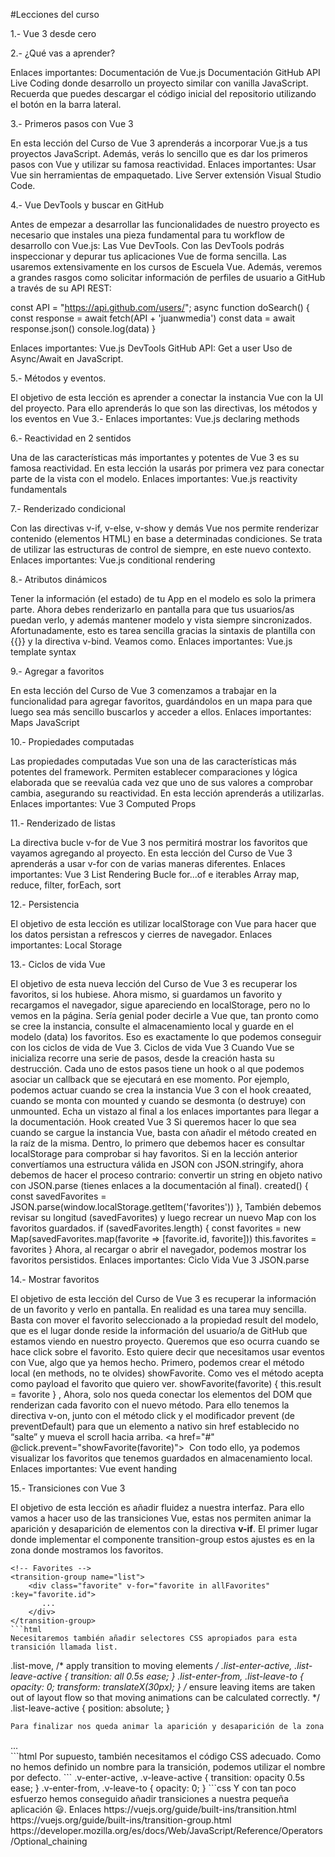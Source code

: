 #Lecciones del curso

1.- Vue 3 desde cero


2.- ¿Qué vas a aprender?

Enlaces importantes:
Documentación de Vue.js
Documentación GitHub API
Live Coding donde desarrollo un proyecto similar con vanilla JavaScript.
Recuerda que puedes descargar el código inicial del repositorio utilizando el botón en la barra lateral.

3.- Primeros pasos con Vue 3

En esta lección del Curso de Vue 3 aprenderás a incorporar Vue.js a tus proyectos JavaScript.
Además, verás lo sencillo que es dar los primeros pasos con Vue y utilizar su famosa reactividad.
Enlaces importantes:
Usar Vue sin herramientas de empaquetado.
Live Server extensión Visual Studio Code.

4.- Vue DevTools y buscar en GitHub

Antes de empezar a desarrollar las funcionalidades de nuestro proyecto es necesario que instales una pieza fundamental para tu workflow de desarrollo con Vue.js: Las Vue DevTools.
Con las DevTools podrás inspeccionar y depurar tus aplicaciones Vue de forma sencilla. Las usaremos extensivamente en los cursos de Escuela Vue.
Además, veremos a grandes rasgos como solicitar información de perfiles de usuario a GitHub a través de su API REST:

const API = "https://api.github.com/users/";
async function doSearch() {
    const response = await fetch(API + 'juanwmedia')
    const data = await response.json()
    console.log(data)
}

Enlaces importantes:
Vue.js DevTools
GitHub API: Get a user
Uso de Async/Await en JavaScript.

5.- Métodos y eventos.

El objetivo de esta lección es aprender a conectar la instancia Vue con la UI del proyecto. Para ello aprenderás lo que son las directivas, los métodos y los eventos en Vue 3.-
Enlaces importantes:
Vue.js declaring methods

6.- Reactividad en 2 sentidos

Una de las características más importantes y potentes de Vue 3 es su famosa reactividad. En esta lección la usarás por primera vez para conectar parte de la vista con el modelo.
Enlaces importantes:
Vue.js reactivity fundamentals

7.- Renderizado condicional

Con las directivas v-if, v-else, v-show y demás Vue nos permite renderizar contenido (elementos HTML) en base a determinadas condiciones. Se trata de utilizar las estructuras de control de siempre, en este nuevo contexto.
Enlaces importantes:
Vue.js conditional rendering

8.- Atributos dinámicos

Tener la información (el estado) de tu App en el modelo es solo la primera parte. Ahora debes renderizarlo en pantalla para que tus usuarios/as puedan verlo, y además mantener modelo y vista siempre sincronizados. Afortunadamente, esto es tarea sencilla gracias la sintaxis de plantilla con {{}} y la directiva v-bind. Veamos como.
Enlaces importantes:
Vue.js template syntax

9.- Agregar a favoritos

En esta lección del Curso de Vue 3 comenzamos a trabajar en la funcionalidad para agregar favoritos, guardándolos en un mapa para que luego sea más sencillo buscarlos y acceder a ellos.
Enlaces importantes:
Maps JavaScript

10.- Propiedades computadas

Las propiedades computadas Vue son una de las características más potentes del framework. Permiten establecer comparaciones y lógica elaborada que se reevalúa cada vez que uno de sus valores a comprobar cambia, asegurando su reactividad.
En esta lección aprenderás a utilizarlas.
Enlaces importantes:
Vue 3 Computed Props

11.- Renderizado de listas

La directiva bucle v-for de Vue 3 nos permitirá mostrar los favoritos que vayamos agregando al proyecto. En esta lección del Curso de Vue 3 aprenderás a usar v-for con de varias maneras diferentes.
Enlaces importantes:
Vue 3 List Rendering
Bucle for...of e iterables
Array map, reduce, filter, forEach, sort

12.- Persistencia

El objetivo de esta lección es utilizar localStorage con Vue para hacer que los datos persistan a refrescos y cierres de navegador.
Enlaces importantes:
Local Storage

13.- Ciclos de vida Vue

El objetivo de esta nueva lección del Curso de Vue 3 es recuperar los favoritos, si los hubiese.
Ahora mismo, si guardamos un favorito y recargamos el navegador, sigue apareciendo en localStorage, pero no lo vemos en la página.
Sería genial poder decirle a Vue que, tan pronto como se cree la instancia, consulte el almacenamiento local y guarde en el modelo (data) los favoritos.
Eso es exactamente lo que podemos conseguir con los ciclos de vida de Vue 3.
Ciclos de vida Vue 3
Cuando Vue se inicializa recorre una serie de pasos, desde la creación hasta su destrucción. Cada uno de estos pasos tiene un hook o al que podemos asociar un callback que se ejecutará en ese momento.
Por ejemplo, podemos actuar cuando se crea la instancia Vue 3 con el hook creaated, cuando se monta con mounted y cuando se desmonta (o destruye) con unmounted.
Echa un vistazo al final a los enlaces importantes para llegar a la documentación.
Hook created Vue 3
Si queremos hacer lo que sea cuando se cargue la instancia Vue, basta con añadir el método created en la raíz de la misma.
Dentro, lo primero que debemos hacer es consultar localStorage para comprobar si hay favoritos. Si en la lección anterior convertíamos una estructura válida en JSON con JSON.stringify, ahora debemos de hacer el proceso contrario: convertir un string en objeto nativo con JSON.parse (tienes enlaces a la documentación al final).
created() {
   const savedFavorites = JSON.parse(window.localStorage.getItem('favorites'))
},
También debemos revisar su longitud (savedFavorites) y luego recrear un nuevo Map con los favoritos guardados.
if (savedFavorites.length) {
    const favorites = new Map(savedFavorites.map(favorite => [favorite.id, favorite]))
    this.favorites = favorites
}
Ahora, al recargar o abrir el navegador, podemos mostrar los favoritos persistidos.
Enlaces importantes:
Ciclo Vida Vue 3
JSON.parse

14.- Mostrar favoritos

El objetivo de esta lección del Curso de Vue 3 es recuperar la información de un favorito y verlo en pantalla.
En realidad es una tarea muy sencilla. Basta con mover el favorito seleccionado a la propiedad result del modelo, que es el lugar donde reside la información del usuario/a de GitHub que estamos viendo en nuestro proyecto.
Queremos que eso ocurra cuando se hace click sobre el favorito. Esto quiere decir que necesitamos usar eventos con Vue, algo que ya hemos hecho.
Primero, podemos crear el método local (en methods, no te olvides) showFavorite. Como ves el método acepta como payload el favorito que quiero ver.
showFavorite(favorite)
{
    this.result = favorite
}
,
Ahora, solo nos queda conectar los elementos del DOM que renderizan cada favorito con el nuevo método. Para ello tenemos la directiva v-on, junto con el método click y el modificador prevent (de preventDefault) para que un elemento a nativo sin href establecido no “salte” y mueva el scroll hacia arriba.
<a href="#" @click.prevent="showFavorite(favorite)">
    <img :src="favorite.avatar_url" :alt="favorite.name" class="favorite__avatar">
</a>
Con todo ello, ya podemos visualizar los favoritos que tenemos guardados en almacenamiento local.
Enlaces importantes:
Vue event handing

15.- Transiciones con Vue 3

El objetivo de esta lección es añadir fluidez a nuestra interfaz.
Para ello vamos a hacer uso de las transiciones Vue, estas nos permiten animar la aparición y desaparición de elementos con la directiva **v-if**.
El primer lugar donde implementar el componente transition-group estos ajustes es en la zona donde mostramos los favoritos.
```
<!-- Favorites -->
<transition-group name="list">
    <div class="favorite" v-for="favorite in allFavorites" :key="favorite.id">
       ...
    </div>
</transition-group>
```html
Necesitaremos también añadir selectores CSS apropiados para esta transición llamada list.
```
.list-move, /* apply transition to moving elements */
.list-enter-active,
.list-leave-active {
  transition: all 0.5s ease;
}
.list-enter-from,
.list-leave-to {
  opacity: 0;
  transform: translateX(30px);
}
/* ensure leaving items are taken out of layout flow so that moving
   animations can be calculated correctly. */
.list-leave-active {
  position: absolute;
}
```css
Para finalizar nos queda animar la aparición y desaparición de la zona donde se muestran los resultados de la búsqueda. En este caso usaremos transition en lugar de transition-group⁣, ya que no se trata de una lista.
```
<!-- Result -->
<Transition>
    <div class="result" v-if="result">
      ...
    </div>
</Transition>
```html
Por supuesto, también necesitamos el código CSS adecuado. Como no hemos definido un nombre para la transición, podemos utilizar el nombre por defecto.
```
.v-enter-active,
.v-leave-active {
  transition: opacity 0.5s ease;
}
.v-enter-from,
.v-leave-to {
  opacity: 0;
}
```css
Y con tan poco esfuerzo hemos conseguido añadir transiciones a nuestra pequeña aplicación 😃.
Enlaces
https://vuejs.org/guide/built-ins/transition.html
https://vuejs.org/guide/built-ins/transition-group.html
https://developer.mozilla.org/es/docs/Web/JavaScript/Reference/Operators/Optional_chaining


